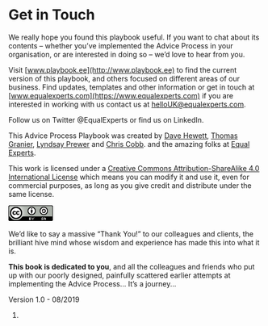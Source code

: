 # Get in Touch

We really hope you found this playbook useful. If you want to chat about its contents – whether you’ve implemented the Advice Process in your organisation, or are interested in doing so – we’d love to hear from you.

Visit [www.playbook.ee](http://www.playbook.ee) to find the current version of this playbook, and others focused on different areas of our business. Find updates, templates and other information or get in touch at [www.equalexperts.com](https://www.equalexperts.com) if you are interested in working with us contact us at helloUK@equalexperts.com.

Follow us on Twitter @EqualExperts or find us on LinkedIn.

This Advice Process Playbook was created by [Dave Hewett](https://www.linkedin.com/in/dave-hewett-b97609/), [Thomas Granier](https://www.linkedin.com/in/thomasgranier/), [Lyndsay Prewer](https://www.linkedin.com/in/lyndsp/) and [Chris Cobb](https://www.linkedin.com/in/chris-cobb-88981a1/). and the amazing folks at [Equal Experts](https://www.equalexperts.com/).

This work is licensed under a [Creative Commons Attribution-ShareAlike 4.0 International License](http://creativecommons.org/licenses/by-sa/4.0/) which means you can modify it and use it, even for commercial purposes, as long as you give credit and distribute under the same license.

![Creative Commons Licence](../.gitbook/assets/25.png)

We’d like to say a massive “Thank You!” to our colleagues and clients, the brilliant hive mind whose wisdom and experience has made this into what it is.

**This book is dedicated to you**, and all the colleagues and friends who put up with our poorly designed, painfully scattered earlier attempts at implementing the Advice Process… It’s a journey...

Version 1.0 - 08/2019

1. 
